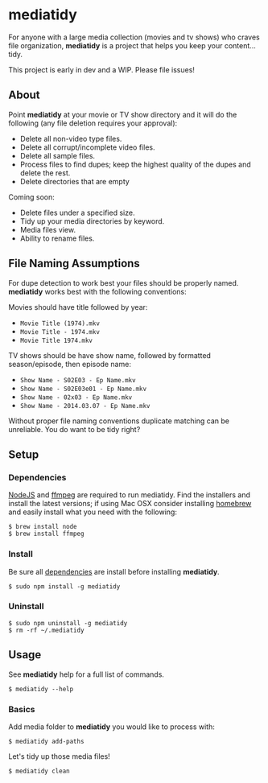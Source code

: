 # mediatidy

For anyone with a large media collection (movies and tv shows) who craves file organization,
**mediatidy** is a project that helps you keep your content... tidy.

This project is early in dev and a WIP. Please file issues!

## About

Point **mediatidy** at your movie or TV show directory and it will do the following (any file deletion requires your approval):
* Delete all non-video type files.
* Delete all corrupt/incomplete video files.
* Delete all sample files.
* Process files to find dupes; keep the highest quality of the dupes and delete the rest.
* Delete directories that are empty

Coming soon:
* Delete files under a specified size.
* Tidy up your media directories by keyword.
* Media files view.
* Ability to rename files.

## File Naming Assumptions

For dupe detection to work best your files should be properly named.  **mediatidy** works best with the following conventions:

Movies should have title followed by year:
* `Movie Title (1974).mkv`
* `Movie Title - 1974.mkv`
* `Movie Title 1974.mkv`

TV shows should be have show name, followed by formatted season/episode, then episode name:
* `Show Name - S02E03 - Ep Name.mkv`
* `Show Name - S02E03e01 - Ep Name.mkv`
* `Show Name - 02x03 - Ep Name.mkv`
* `Show Name - 2014.03.07 - Ep Name.mkv`

Without proper file naming conventions duplicate matching can be unreliable.  You do want to be tidy right?

## Setup
### Dependencies

[NodeJS](http://nodejs.org/) and [ffmpeg](https://www.ffmpeg.org/) are required to run mediatidy. Find the installers and install the latest versions; if using Mac OSX consider installing [homebrew](http://brew.sh/) and easily install what you need with the following:  


```
$ brew install node
$ brew install ffmpeg
```

### Install

Be sure all [dependencies](#Dependencies) are install before installing **mediatidy**.

```
$ sudo npm install -g mediatidy
```

### Uninstall

```
$ sudo npm uninstall -g mediatidy
$ rm -rf ~/.mediatidy
```

## Usage
See **mediatidy** help for a full list of commands.

```
$ mediatidy --help
```

### Basics

Add media folder to **mediatidy** you would like to process with:

```
$ mediatidy add-paths
```

Let's tidy up those media files!

```
$ mediatidy clean
```
